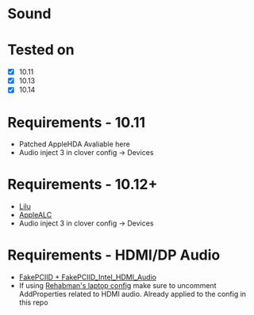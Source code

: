 # Sound

# Tested on

- [X] 10.11
- [X] 10.13
- [X] 10.14

# Requirements - 10.11

* Patched AppleHDA Avaliable here
* Audio inject 3 in clover config -> Devices

# Requirements - 10.12+

* [Lilu](https://github.com/acidanthera/Lilu)
* [AppleALC](https://github.com/acidanthera/AppleALC)
* Audio inject 3 in clover config -> Devices

# Requirements - HDMI/DP Audio

* [FakePCIID + FakePCIID_Intel_HDMI_Audio](https://github.com/RehabMan/OS-X-Fake-PCI-ID)
* If using [Rehabman's laptop config](https://github.com/RehabMan/OS-X-Clover-Laptop-Config) make sure to uncomment AddProperties related to HDMI audio. Already applied to the config in this repo
